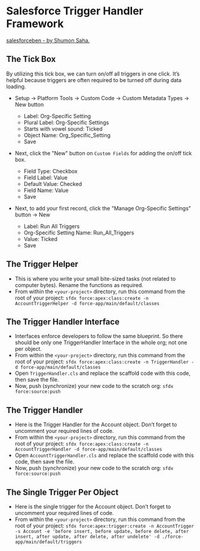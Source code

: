 # Salesforce Trigger Handler Framework

[salesforceben - by Shumon Saha.](https://www.salesforceben.com/the-salesforce-trigger-handler-framework/)

## The Tick Box
By utilizing this tick box, we can turn on/off all triggers in one click. It’s helpful because triggers are often required to be turned off during data loading.

- Setup → Platform Tools → Custom Code → Custom Metadata Types → New button
  - Label: Org-Specific Setting
  - Plural Label: Org-Specific Settings
  - Starts with vowel sound: Ticked
  - Object Name: Org_Specific_Setting
  - Save

- Next, click the "New" button on `Custom Fields` for adding the on/off tick box.
  - Field Type: Checkbox
  - Field Label: Value
  - Default Value: Checked
  - Field Name: Value
  - Save

- Next, to add your first record, click the "Manage Org-Specific Settings" button → New
  - Label: Run All Triggers
  - Org-Specific Setting Name: Run_All_Triggers
  - Value: Ticked
  - Save

## The Trigger Helper
- This is where you write your small bite-sized tasks (not related to computer bytes). Rename the functions as required.
- From within the `<your-project>` directory, run this command from the root of your project: `sfdx force:apex:class:create -n AccountTriggerHelper -d force-app/main/default/classes`


## The Trigger Handler Interface
- Interfaces enforce developers to follow the same blueprint. So there should be only one TriggerHandler Interface in the whole org; not one per object.
- From within the `<your-project>` directory, run this command from the root of your project: `sfdx force:apex:class:create -n TriggerHandler -d force-app/main/default/classes`
- Open `TriggerHandler.cls` and replace the scaffold code with this code, then save the file.
- Now, push (synchronize) your new code to the scratch org: `sfdx force:source:push`

## The Trigger Handler
- Here is the Trigger Handler for the Account object. Don’t forget to uncomment your required lines of code.
- From within the `<your-project>` directory, run this command from the root of your project: `sfdx force:apex:class:create -n AccountTriggerHandler -d force-app/main/default/classes`
- Open `AccountTriggerHandler.cls` and replace the scaffold code with this code, then save the file.
- Now, push (synchronize) your new code to the scratch org: `sfdx force:source:push`


## The Single Trigger Per Object
- Here is the single trigger for the Account object. Don’t forget to uncomment your required lines of code.
- From within the `<your-project>` directory, run this command from the root of your project: `sfdx force:apex:trigger:create -n AccountTrigger -s Account -e 'before insert, before update, before delete, after insert, after update, after delete, after undelete' -d ./force-app/main/default/triggers`
